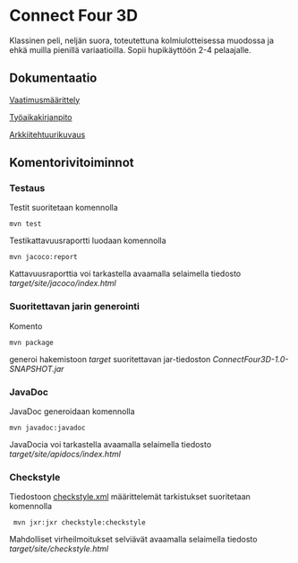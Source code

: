 # Connect Four 3D

Klassinen peli, neljän suora, toteutettuna kolmiulotteisessa muodossa ja ehkä muilla pienillä variaatioilla. Sopii hupikäyttöön 2-4 pelaajalle.

## Dokumentaatio

[Vaatimusmäärittely](https://github.com/pyigyli/ot-harjoitustyo/blob/master/harjoitustyo/ConnectFour3D/dokumentaatio/vaatimusmaarittelu.md)

[Työaikakirjanpito](https://github.com/pyigyli/ot-harjoitustyo/blob/master/harjoitustyo/ConnectFour3D/dokumentaatio/tuntikirjanpito.md)

[Arkkiitehtuurikuvaus](https://github.com/pyigyli/ot-harjoitustyo/blob/master/harjoitustyo/ConnectFour3D/dokumentaatio/arkkitehtuurikuvaus.md)

## Komentorivitoiminnot

### Testaus

Testit suoritetaan komennolla

```
mvn test
```

Testikattavuusraportti luodaan komennolla

```
mvn jacoco:report
```

Kattavuusraporttia voi tarkastella avaamalla selaimella tiedosto _target/site/jacoco/index.html_

### Suoritettavan jarin generointi

Komento

```
mvn package
```

generoi hakemistoon _target_ suoritettavan jar-tiedoston _ConnectFour3D-1.0-SNAPSHOT.jar_

### JavaDoc

JavaDoc generoidaan komennolla

```
mvn javadoc:javadoc
```

JavaDocia voi tarkastella avaamalla selaimella tiedosto _target/site/apidocs/index.html_

### Checkstyle

Tiedostoon [checkstyle.xml](https://github.com/pyigyli/ot-harjoitustyo/blob/master/harjoitustyo/ConnectFour3D/checkstyle.xml) määrittelemät tarkistukset suoritetaan komennolla

```
 mvn jxr:jxr checkstyle:checkstyle
```

Mahdolliset virheilmoitukset selviävät avaamalla selaimella tiedosto _target/site/checkstyle.html_